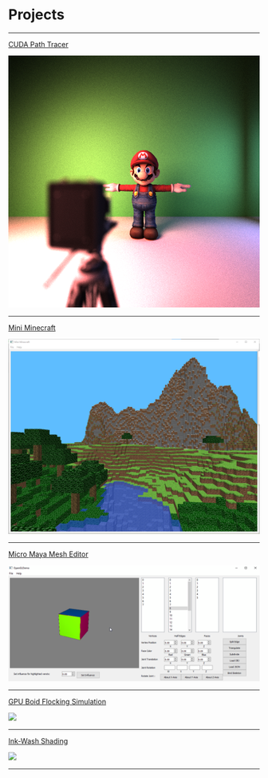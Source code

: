 # Projects

---

[CUDA Path Tracer](https://github.com/JiyuHuang/Project3-CUDA-Path-Tracer)

<img src="images/cuda_path_tracer.png"/>

---

[Mini Minecraft](https://github.com/JiyuHuang/Mini-Minecraft)

<img src="images/mini_minecraft.png"/>

---

[Micro Maya Mesh Editor](https://github.com/JiyuHuang/mesh-editor)

<img src="images/mesh_editor.gif"/>

---

[GPU Boid Flocking Simulation](https://github.com/JiyuHuang/Project1-CUDA-Flocking)

<img src="images/boid_flocking.gif"/>

---

[Ink-Wash Shading](https://github.com/JiyuHuang/Project1-CUDA-Flocking)

<img src="images/ink_wash.gif"/>

---
